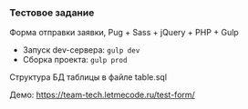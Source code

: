 ### Тестовое задание

Форма отправки заявки, Pug + Sass + jQuery + PHP + Gulp

- Запуск dev-сервера: `gulp dev`
- Сборка проекта: `gulp prod`

Структура БД таблицы в файле table.sql

Демо: https://team-tech.letmecode.ru/test-form/
